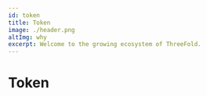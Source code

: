 ```yaml
---
id: token
title: Token
image: ./header.png
altImg: why
excerpt: Welcome to the growing ecosystem of ThreeFold.
---
```


# Token